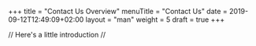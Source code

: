 +++
title = "Contact Us Overview"
menuTitle = "Contact Us"
date = 2019-09-12T12:49:09+02:00
layout = "man"
weight = 5
draft = true
+++

// Here's a little introduction //

## 
